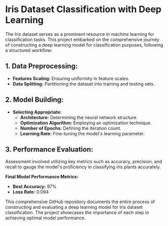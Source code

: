 # Iris Dataset Classification with Deep Learning

The Iris dataset serves as a prominent resource in machine learning for classification tasks. This project embarked on the comprehensive journey of constructing a deep learning model for classification purposes, following a structured workflow:

## 1. Data Preprocessing:

- **Features Scaling:** Ensuring uniformity in feature scales.
- **Data Splitting:** Partitioning the dataset into training and testing sets.

## 2. Model Building:

- **Selecting Appropriate:**
  - **Architecture:** Determining the neural network structure.
  - **Optimization Algorithm:** Employing an optimization technique.
  - **Number of Epochs:** Defining the iteration count.
  - **Learning Rate:** Fine-tuning the model's learning parameter.

## 3. Performance Evaluation:

Assessment involved utilizing key metrics such as accuracy, precision, and recall to gauge the model's proficiency in classifying iris plants accurately.

**Final Model Performance Metrics:**
- **Best Accuracy:** 97%
- **Loss Rate:** 0.094

This comprehensive GitHub repository documents the entire process of constructing and evaluating a deep learning model for Iris dataset classification. 
The project showcases the importance of each step in achieving optimal model performance.
